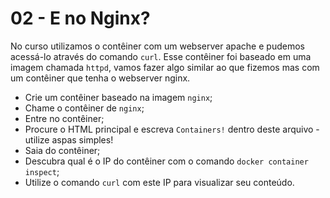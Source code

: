 # 02 - E no Nginx?

No curso utilizamos o contêiner com um webserver apache e pudemos acessá-lo através do comando `curl`. Esse contêiner foi baseado em uma imagem chamada `httpd`, vamos fazer algo similar ao que fizemos mas com um contêiner que tenha o webserver nginx.

- Crie um contêiner baseado na imagem `nginx`;
- Chame o contêiner de `nginx`;
- Entre no contêiner;
- Procure o HTML principal e escreva `Containers!` dentro deste arquivo - utilize aspas simples!
- Saia do contêiner;
- Descubra qual é o IP do contêiner com o comando `docker container inspect`;
- Utilize o comando `curl` com este IP para visualizar seu conteúdo.
